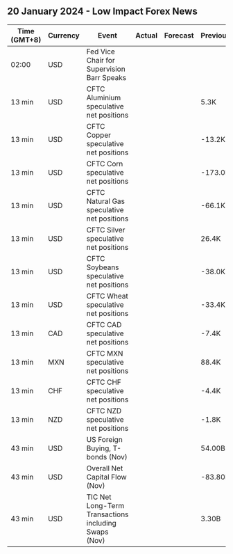 ## 20 January 2024 - Low Impact Forex News

| Time (GMT+8) | Currency | Event | Actual | Forecast | Previous |
|------|----------|-------|--------|----------|----------|
| 02:00 | USD | Fed Vice Chair for Supervision Barr Speaks |  |  |  |
| 13 min | USD | CFTC Aluminium speculative net positions |  |  | 5.3K |
| 13 min | USD | CFTC Copper speculative net positions |  |  | -13.2K |
| 13 min | USD | CFTC Corn speculative net positions |  |  | -173.0K |
| 13 min | USD | CFTC Natural Gas speculative net positions |  |  | -66.1K |
| 13 min | USD | CFTC Silver speculative net positions |  |  | 26.4K |
| 13 min | USD | CFTC Soybeans speculative net positions |  |  | -38.0K |
| 13 min | USD | CFTC Wheat speculative net positions |  |  | -33.4K |
| 13 min | CAD | CFTC CAD speculative net positions |  |  | -7.4K |
| 13 min | MXN | CFTC MXN speculative net positions |  |  | 88.4K |
| 13 min | CHF | CFTC CHF speculative net positions |  |  | -4.4K |
| 13 min | NZD | CFTC NZD speculative net positions |  |  | -1.8K |
| 43 min | USD | US Foreign Buying, T-bonds (Nov) |  |  | 54.00B |
| 43 min | USD | Overall Net Capital Flow (Nov) |  |  | -83.80B |
| 43 min | USD | TIC Net Long-Term Transactions including Swaps (Nov) |  |  | 3.30B |
